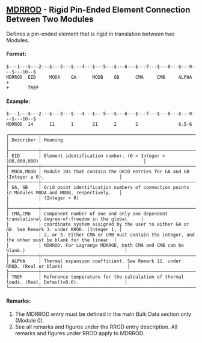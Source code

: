 ## [MDRROD](https://help.hexagonmi.com/bundle/MSC_Nastran_2022.4/page/Nastran_Combined_Book/qrg/bulkno/TOC.MDRROD.xhtml) - Rigid Pin-Ended Element Connection Between Two Modules

Defines a pin-ended element that is rigid in translation between two Modules.

#### Format:

```nastran
$---1---$---2---$---3---$---4---$---5---$---6---$---7---$---8---$---9---$---10--$
MDRROD  EID     MODA    GA      MODB    GB      CMA     CMB     ALPHA   +       
+       TREF                                                                    
```

#### Example:

```nastran
$---1---$---2---$---3---$---4---$---5---$---6---$---7---$---8---$---9---$---10--$
MDRROD  14      11      1       21      2       2               6.5-6           
```

```text
┌───────────┬──────────────────────────────────────────────────────────────────────────────────────────────────┐
│ Describer │ Meaning                                                                                          │
├───────────┼──────────────────────────────────────────────────────────────────────────────────────────────────┤
│ EID       │ Element identification number. (0 < Integer < 100,000,000)                                       │
├───────────┼──────────────────────────────────────────────────────────────────────────────────────────────────┤
│ MODA,MODB │ Module IDs that contain the GRID entries for GA and GB (Integer ≥ 0).                            │
├───────────┼──────────────────────────────────────────────────────────────────────────────────────────────────┤
│ GA, GB    │ Grid point identification numbers of connection points in Modules MODA and MODB, respectively.   │
│           │ (Integer > 0)                                                                                    │
├───────────┼──────────────────────────────────────────────────────────────────────────────────────────────────┤
│ CMA,CMB   │ Component number of one and only one dependent translational degree-of-freedom in the global     │
│           │ coordinate system assigned by the user to either GA or GB. See Remark 3. under RROD. (Integer 1, │
│           │ 2, or 3. Either CMA or CMB must contain the integer, and the other must be blank for the linear  │
│           │ MDRROD. For Lagrange MDRROD, both CMA and CMB can be blank.)                                     │
├───────────┼──────────────────────────────────────────────────────────────────────────────────────────────────┤
│ ALPHA     │ Thermal expansion coefficient. See Remark 11. under RROD. (Real or blank)                        │
├───────────┼──────────────────────────────────────────────────────────────────────────────────────────────────┤
│ TREF      │ Reference temperature for the calculation of thermal loads. (Real; Default=0.0).                 │
└───────────┴──────────────────────────────────────────────────────────────────────────────────────────────────┘
```

#### Remarks:

1. The MDRROD entry must be defined in the main Bulk Data section only (Module 0).
2. See all remarks and figures under the RROD entry description. All remarks and figures under RROD apply to MDRROD.
